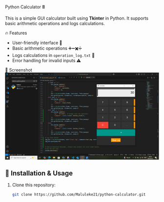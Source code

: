 Python Calculator 🖩

This is a simple GUI calculator built using **Tkinter** in Python. It supports basic arithmetic operations and logs calculations.

 🔥 Features
- User-friendly interface 🎨
- Basic arithmetic operations ➕➖✖️➗
- Logs calculations in `operation_log.txt` 📜
- Error handling for invalid inputs ⚠️

 📸 Screenshot
![Calculator GUI](screenshot.png)

## 🚀 Installation & Usage
1. Clone this repository:
   ```sh
   git clone https://github.com/Maluleke21/python-calculator.git
